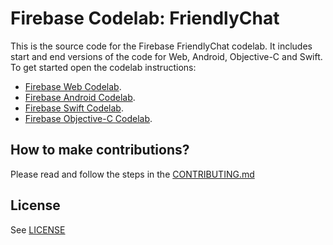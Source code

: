 # Firebase Codelab: FriendlyChat

This is the source code for the Firebase FriendlyChat codelab. It includes start and end versions of the
code for Web, Android, Objective-C and Swift. To get started open the codelab instructions:

 - [Firebase Web Codelab](https://codelabs.developers.google.com/codelabs/firebase-web/).
 - [Firebase Android Codelab](https://codelabs.developers.google.com/codelabs/firebase-android/).
 - [Firebase Swift Codelab](https://codelabs.developers.google.com/codelabs/firebase-ios-swift/).
 - [Firebase Objective-C Codelab](https://codelabs.developers.google.com/codelabs/firebase-ios-objc/).


## How to make contributions?
Please read and follow the steps in the [CONTRIBUTING.md](CONTRIBUTING.md)


## License
See [LICENSE](LICENSE)
